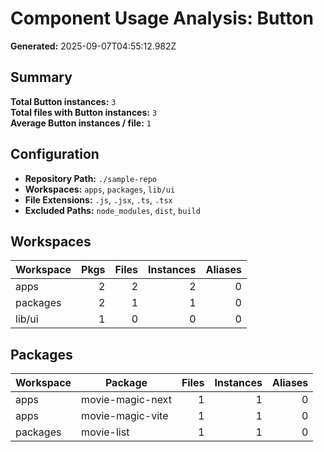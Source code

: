 # Component Usage Analysis: Button

**Generated:** 2025-09-07T04:55:12.982Z

## Summary

**Total Button instances:** `3`  
**Total files with Button instances:** `3`  
**Average Button instances / file:** `1`

## Configuration

- **Repository Path:** `./sample-repo`
- **Workspaces:** `apps`, `packages`, `lib/ui`
- **File Extensions:** `.js`, `.jsx`, `.ts`, `.tsx`
- **Excluded Paths:** `node_modules`, `dist`, `build`

## Workspaces

| Workspace | Pkgs | Files | Instances | Aliases |
| --------- | ---: | ----: | --------: | ------: |
| apps      |    2 |     2 |         2 |       0 |
| packages  |    2 |     1 |         1 |       0 |
| lib/ui    |    1 |     0 |         0 |       0 |

## Packages

| Workspace | Package          | Files | Instances | Aliases |
| --------- | ---------------- | ----: | --------: | ------: |
| apps      | movie-magic-next |     1 |         1 |       0 |
| apps      | movie-magic-vite |     1 |         1 |       0 |
| packages  | movie-list       |     1 |         1 |       0 |
